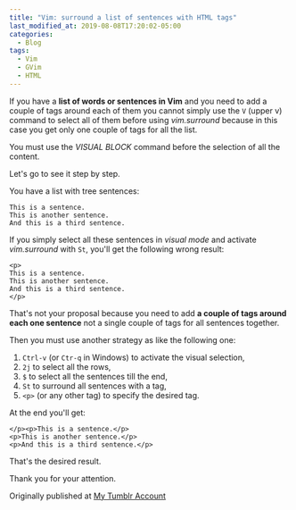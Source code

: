 ```yaml
---
title: "Vim: surround a list of sentences with HTML tags"
last_modified_at: 2019-08-08T17:20:02-05:00
categories:
  - Blog
tags:
  - Vim
  - GVim
  - HTML
---
```




If you have a **list of words or sentences in Vim** and you need to add a couple of tags around each of them you cannot simply use the `V` (upper v) command to select all of them before using _vim.surround_ because in this case you get only one couple of tags
for all the list. 


You must use the *VISUAL BLOCK* command before the
selection of all the content. 

Let's go to see it step by step.  

You have a list with tree sentences:

```
This is a sentence.
This is another sentence.
And this is a third sentence.
```
If you  simply  select all these sentences in _visual mode_ and activate _vim.surround_ with `St`, you'll get the following wrong result:

```
<p>
This is a sentence.
This is another sentence.
And this is a third sentence.
</p>
```
That's not your proposal because you need to add **a couple of tags around each one sentence** not a single couple of tags for all sentences together.

Then you must use another strategy as like the following one:

1. `Ctrl-v` (or `Ctr-q` in Windows) to activate the visual selection, 
1. `2j` to select all the rows, 
1. `$` to select all the sentences till the end, 
1. `St` to surround all sentences with a tag, 
1. `<p>` (or any other tag) to specify the desired tag.

At the end you'll get:

```
</p><p>This is a sentence.</p>
<p>This is another sentence.</p>
<p>And this is a third sentence.</p>

```

That's the desired result.

Thank you for your attention.

Originally published at [My Tumblr Account](https://francopasut-en.blogspot.com/2018/08/vim-surround-list-of-sentences-with-tags.html)
